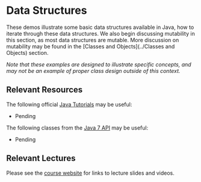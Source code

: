 Data Structures
=================================================

These demos illustrate some basic data structures available in Java, how to iterate through these data structures. We also begin discussing mutability in this section, as most data structures are mutable. More discussion on mutability may be found in the [Classes and Objects](../Classes and Objects) section.

*Note that these examples are designed to illustrate specific concepts, and may not be an example of proper class design outside of this context.*

## Relevant Resources ##

The following official [Java Tutorials](http://docs.oracle.com/javase/tutorial/index.html) may be useful:

- Pending

The following classes from the [Java 7 API](http://docs.oracle.com/javase/7/docs/api/) may be useful:

- Pending

## Relevant Lectures ##

Please see the [course website](http://cs212.cs.usfca.edu) for links to lecture slides and videos.

